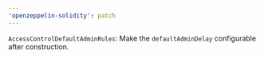 ```yaml
---
'openzeppelin-solidity': patch
---
```


`AccessControlDefaultAdminRules`: Make the `defaultAdminDelay` configurable after construction.
